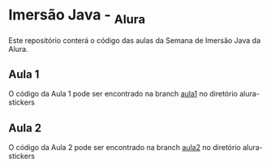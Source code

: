 # Imersão Java - <sub>Alura</sub>
Este repositório conterá o código das aulas da Semana de Imersão Java da Alura.

## Aula 1
O código da Aula 1 pode ser encontrado na branch [aula1](https://github.com/FrancisMV/ImersaoJavaAlura/tree/aula1) no diretório alura-stickers

## Aula 2
O código da Aula 2 pode ser encontrado na branch [aula2](https://github.com/FrancisMV/ImersaoJavaAlura/tree/aula2) no diretório alura-stickers
